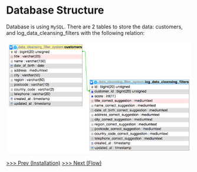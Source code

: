 Database Structure
==================

Database is using `MySQL`. There are 2 tables to store the data: customers, and log_data_cleansing_filters with the following relation:

![Db structure](/docs/image/table-relation.png)

[>>> Prev (Installation)](/docs/installation.md)
[>>> Next (Flow)](/docs/flow.md)